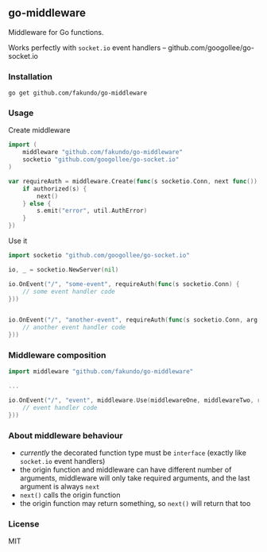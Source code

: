
## go-middleware

Middleware for Go functions.

Works perfectly with `socket.io` event handlers – 
github.com/googollee/go-socket.io

### Installation

`go get github.com/fakundo/go-middleware`

### Usage

Create middleware

```go
import (
	middleware "github.com/fakundo/go-middleware"
  	socketio "github.com/googollee/go-socket.io"
)

var requireAuth = middleware.Create(func(s socketio.Conn, next func()) {
	if authorized(s) {
		next()
	} else {
		s.emit("error", util.AuthError)
	}
})
```

Use it

```go
import socketio "github.com/googollee/go-socket.io"

io, _ = socketio.NewServer(nil)

io.OnEvent("/", "some-event", requireAuth(func(s socketio.Conn) {
	// some event handler code
}))


io.OnEvent("/", "another-event", requireAuth(func(s socketio.Conn, arg string) {
	// another event handler code
}))
```

### Middleware composition

```go
import middleware "github.com/fakundo/go-middleware"

...

io.OnEvent("/", "event", middleware.Use(middlewareOne, middlewareTwo, requireAuth, func(s socketio.Conn, name string) {
	// event handler code
}))
```

### About middleware behaviour

- *currently* the decorated function type must be `interface` (exactly like `socket.io` event handlers)
- the origin function and middleware can have different number of arguments, middleware will only take required arguments, and the last argument is always `next`
- `next()` calls the origin function
- the origin function may return something, so `next()` will return that too

### License

MIT
